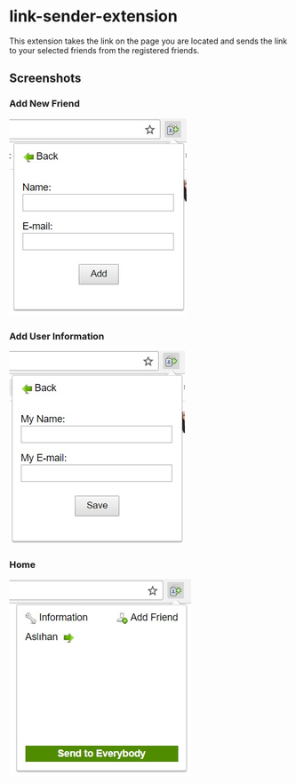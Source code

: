# link-sender-extension
This extension takes the link on the page you are located and sends the link to your selected friends from the registered friends.

## Screenshots <br/>
  ### Add New Friend
![Add Friend](https://github.com/selmakahraman/link-sender-extension/blob/master/screenshots/add-friend.jpg)
  
  ### Add User Information
![User Information](https://github.com/selmakahraman/link-sender-extension/blob/master/screenshots/my-information.jpg)

  ### Home 
![Home](https://github.com/selmakahraman/link-sender-extension/blob/master/screenshots/home-page.jpg)
 
